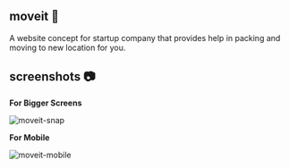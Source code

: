 ## moveit 🚚
A website concept for startup company that provides help in packing and moving to new location for you.

## screenshots 📷

**For Bigger Screens**

![moveit-snap](https://github.com/shubhsharma19/moveit-website-project/assets/69891912/a0adb435-735a-4b66-9b2a-45e5c5d00721)

**For Mobile** 

![moveit-mobile](https://github.com/shubhsharma19/moveit-website-project/assets/69891912/5dba593e-bf2b-4448-855f-f6489a04d6d1)
